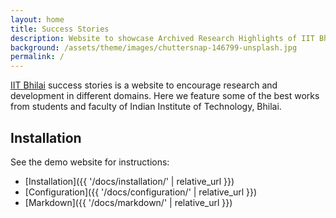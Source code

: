 ```yaml
---
layout: home
title: Success Stories
description: Website to showcase Archived Research Highlights of IIT Bhilai
background: /assets/theme/images/chuttersnap-146799-unsplash.jpg
permalink: /
---
```


[IIT Bhilai](www.iitbhilai.ac.in/index.php) success stories is a website to encourage research and development in different domains. Here we feature some of the best works from students and faculty of Indian Institute of Technology, Bhilai. 

## Installation

See the demo website for instructions:

- [Installation]({{ '/docs/installation/' | relative_url }})
- [Configuration]({{ '/docs/configuration/' | relative_url }})
- [Markdown]({{ '/docs/markdown/' | relative_url }})

